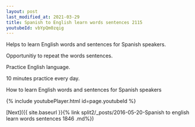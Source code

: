 ```yaml
---
layout: post
last_modified_at: 2021-03-29
title: Spanish to English learn words sentences 2115 
youtubeId: vbYpQm0zqig
---
```

 
 
Helps to learn English words and sentences for Spanish speakers.

Opportunitiy to repeat the words sentences. 

Practice English language. 
 
10 minutes practice every day. 
 
How to learn English words and sentences for Spanish speakers 
 
{% include youtubePlayer.html id=page.youtubeId %}
 
 
[Next]({{ site.baseurl }}{% link  split2/_posts/2016-05-20-Spanish to english learn words sentences 1846 .md%})
 
